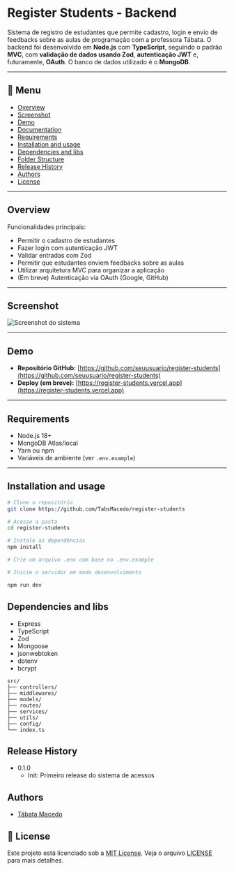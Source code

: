 # Register Students - Backend

Sistema de registro de estudantes que permite cadastro, login e envio de feedbacks sobre as aulas de programação com a professora Tábata. O backend foi desenvolvido em **Node.js** com **TypeScript**, seguindo o padrão **MVC**, com **validação de dados usando Zod**, **autenticação JWT** e, futuramente, **OAuth**. O banco de dados utilizado é o **MongoDB**.

---

## :bookmark_tabs: Menu

- [Overview](#-overview)
- [Screenshot](#-screenshot)
- [Demo](#-demo)
- [Documentation](#-documentation)
- [Requirements](#-requirements)
- [Installation and usage](#-installation-and-usage)
- [Dependencies and libs](#-dependencies-and-libs)
- [Folder Structure](#-folder-structure)
- [Release History](#-release-history)
- [Authors](#-authors)
- [License](#-license)

---

## Overview

Funcionalidades principais:

- Permitir o cadastro de estudantes
- Fazer login com autenticação JWT
- Validar entradas com Zod
- Permitir que estudantes enviem feedbacks sobre as aulas
- Utilizar arquitetura MVC para organizar a aplicação
- (Em breve) Autenticação via OAuth (Google, GitHub)

---

## Screenshot

![Screenshot do sistema](./screenshot.jpg)

---

## Demo

- **Repositório GitHub:** [https://github.com/seuusuario/register-students](https://github.com/seuusuario/register-students)
- **Deploy (em breve):** [https://register-students.vercel.app](https://register-students.vercel.app)

---


## Requirements

- Node.js 18+
- MongoDB Atlas/local
- Yarn ou npm
- Variáveis de ambiente (ver `.env.example`)

---

## Installation and usage

```bash
# Clone o repositório
git clone https://github.com/TabsMacedo/register-students

# Acesse a pasta
cd register-students

# Instale as dependências
npm install

# Crie um arquivo .env com base no .env.example

# Inicie o servidor em modo desenvolvimento

npm run dev

```

## Dependencies and libs 
- Express
- TypeScript
- Zod
- Mongoose
- jsonwebtoken
- dotenv
- bcrypt

```
src/
├── controllers/
├── middlewares/
├── models/
├── routes/
├── services/
├── utils/
├── config/
└── index.ts

```

## Release History
- 0.1.0
  - Init: Primeiro release do sistema de acessos

## Authors
- [Tábata Macedo](https://github.com/tabsmacedo)

## :memo: License
Este projeto está licenciado sob a [MIT License](./LICENSE). Veja o arquivo [LICENSE](./LICENSE) para mais detalhes.
